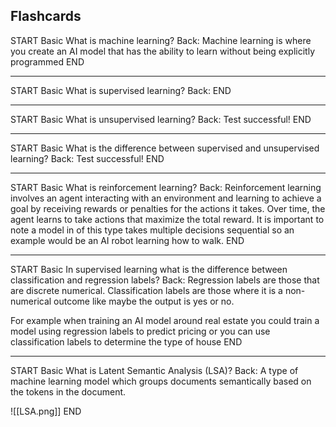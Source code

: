 
## Flashcards

START
Basic
What is machine learning?
Back: Machine learning is where you create an AI model that has the ability to learn without being explicitly programmed
END

---

START
Basic
What is supervised learning?
Back: 
END

---

START
Basic
What is unsupervised learning?
Back: Test successful!
END

---

START
Basic
What is the difference between supervised and unsupervised learning?
Back: Test successful!
END

---

START
Basic
What is reinforcement learning?
Back: Reinforcement learning involves an agent interacting with an environment and learning to achieve a goal by receiving rewards or penalties for the actions it takes. Over time, the agent learns to take actions that maximize the total reward. It is important to note a model in of this type takes multiple decisions sequential so an example would be an AI robot learning how to walk. 
END

---

START
Basic
In supervised learning what is the difference between classification and regression labels?
Back: Regression labels are those that are discrete numerical.
Classification labels are those where it is a non-numerical outcome like maybe the output is yes or no.

For example when training an AI model around real estate you could train a model using regression
labels to predict pricing or you can use classification labels to determine the type of house
END

---

START
Basic
What is Latent Semantic Analysis (LSA)?
Back: A type of machine learning model which groups documents semantically based on the tokens in the document.

![[LSA.png]]
END